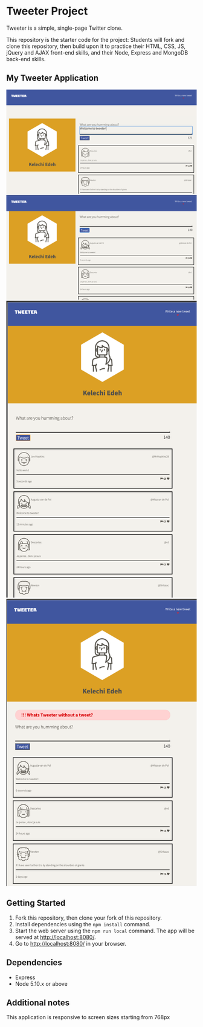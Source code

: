 # Tweeter Project

Tweeter is a simple, single-page Twitter clone.

This repository is the starter code for the project: Students will fork and clone this repository, then build upon it to practice their HTML, CSS, JS, jQuery and AJAX front-end skills, and their Node, Express and MongoDB back-end skills.

## My Tweeter Application
 
![](https://github.com/kelzceana/tweeter/blob/master/public/images/full_screen_1.png)
![](https://github.com/kelzceana/tweeter/blob/master/public/images/full_screen_2.png)
![](https://github.com/kelzceana/tweeter/blob/master/public/images/responsivedesign1.png)
![](https://github.com/kelzceana/tweeter/blob/master/public/images/responsivedesign2.png)




## Getting Started

1. Fork this repository, then clone your fork of this repository.
2. Install dependencies using the `npm install` command.
3. Start the web server using the `npm run local` command. The app will be served at <http://localhost:8080/>.
4. Go to <http://localhost:8080/> in your browser.

## Dependencies

- Express
- Node 5.10.x or above

## Additional notes

This application is responsive to screen sizes starting from 768px 